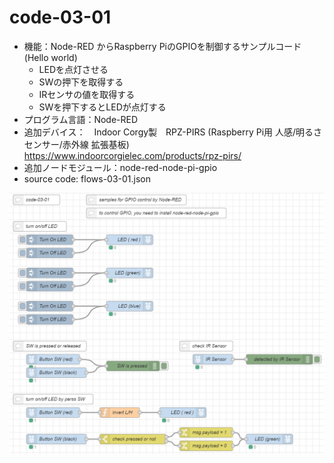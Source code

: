 # code-03-01
- 機能：Node-RED からRaspberry PiのGPIOを制御するサンプルコード (Hello world)
  - LEDを点灯させる
  - SWの押下を取得する
  - IRセンサの値を取得する
  - SWを押下するとLEDが点灯する
- プログラム言語：Node-RED
- 追加デバイス：　Indoor Corgy製　RPZ-PIRS (Raspberry Pi用 人感/明るさセンサー/赤外線 拡張基板)　https://www.indoorcorgielec.com/products/rpz-pirs/
- 追加ノードモジュール：node-red-node-pi-gpio
- source code: flows-03-01.json

![image](https://github.com/foobarbazfred/ProgrammingExamples/blob/main/code-03-01/code-03-01.png)
